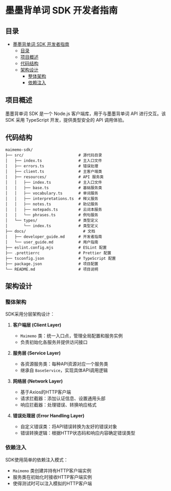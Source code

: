 # 墨墨背单词 SDK 开发者指南

## 目录

- [墨墨背单词 SDK 开发者指南](#墨墨背单词-sdk-开发者指南)
  - [目录](#目录)
  - [项目概述](#项目概述)
  - [代码结构](#代码结构)
  - [架构设计](#架构设计)
    - [整体架构](#整体架构)
    - [依赖注入](#依赖注入)

## 项目概述

墨墨背单词 SDK 是一个 Node.js 客户端库，用于与墨墨背单词 API 进行交互。该 SDK 采用 TypeScript 开发，提供类型安全的 API 调用体验。

## 代码结构

```
maimemo-sdk/
├── src/                        # 源代码目录
│   ├── index.ts                # 主入口文件
│   ├── errors.ts               # 错误处理
│   ├── client.ts               # 主客户端类
│   ├── resources/              # API 服务类
│   │   ├── index.ts            # 主入口文件
│   │   ├── base.ts             # 基础服务类
│   │   ├── vocabulary.ts       # 单词服务
│   │   ├── interpretations.ts  # 释义服务
│   │   ├── notes.ts            # 助记服务
│   │   ├── notepads.ts         # 云词本服务
│   │   └── phrases.ts          # 例句服务
│   └── types/                  # 类型定义
│       └── index.ts            # 类型定义
├── docs/                	      # 文档
│   ├── developer_guide.md      # 开发者指南
│   └── user_guide.md           # 用户指南
├── eslint.config.mjs           # ESLint 配置
├── .prettierrc                 # Prettier 配置
├── tsconfig.json               # TypeScript 配置
├── package.json                # 项目配置
└── README.md                   # 项目说明
```

## 架构设计

### 整体架构

SDK采用分层架构设计：

1. **客户端层 (Client Layer)**

   - `Maimemo` 类：统一入口点，管理全局配置和服务实例
   - 负责初始化各服务并提供访问接口

2. **服务层 (Service Layer)**

   - 各资源服务类：每种API资源对应一个服务类
   - 继承自 `BaseService`，实现具体API调用逻辑

3. **网络层 (Network Layer)**

   - 基于Axios的HTTP客户端
   - 请求拦截器：添加认证信息、设置通用头部
   - 响应拦截器：处理错误、转换响应格式

4. **错误处理层 (Error Handling Layer)**
   - 自定义错误类：将API错误转换为友好的错误对象
   - 错误转换逻辑：根据HTTP状态码和响应内容确定错误类型

### 依赖注入

SDK使用简单的依赖注入模式：

- `Maimemo` 类创建并持有HTTP客户端实例
- 服务类在初始化时接收HTTP客户端实例
- 使得测试时可以注入模拟的HTTP客户端
